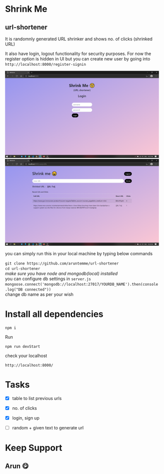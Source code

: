 # Shrink Me

## url-shortener 

It is randomnly generated URL shrinker and shows no. of clicks (shrinked URL)

It also have login, logout functionality for security purposes.
For now the register option is hidden in UI but you can create new user by going into ```http://localhost:8000/register-signin```


![schreenshot1](screenshots/one.png "Login")
<br>
![schreenshot2](screenshots/two.png "Home")

you can simply run this in your local machine by typing below commands

```git clone https://github.com/aruntemme/url-shortener```<br>
```cd url-shortener```<br>
*make sure you have node and mongodb(local) installed*<br>
you can configure db settings in ```server.js``` <br>
```mongoose.connect('mongodb://localhost:27017/YOURDB_NAME').then(console.log("DB connected"))```<br>
change db name as per your wish<br>

# Install all dependencies
```
npm i
```

Run
```
npm run devStart
```

check your localhost
```
http://localhost:8000/
```

# Tasks

- [x] table to list previous urls
- [x] no. of clicks
- [x] login, sign up
- [ ] random + given text to generate url


# Keep Support

## Arun 😋
